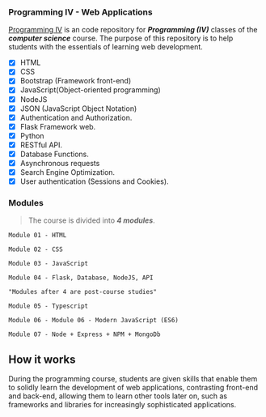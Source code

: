 

### Programming IV - Web Applications

[Programming IV]() is an code repository for ***Programming (IV)*** classes of the ***computer science*** course. The purpose of this repository is to help students with the essentials of learning web development.

- [x] HTML
- [x] CSS
- [x] Bootstrap (Framework front-end)
- [x] JavaScript(Object-oriented programming) 
- [x] NodeJS 
- [x] JSON (JavaScript Object Notation)
- [x] Authentication and Authorization. 
- [x] Flask Framework web. 
- [x] Python 
- [x] RESTful API.
- [x] Database Functions. 
- [x] Asynchronous requests 
- [x] Search Engine Optimization. 
- [x] User authentication (Sessions and Cookies).

### Modules
> The course is divided into ***4 modules***.
```
Module 01 - HTML

Module 02 - CSS

Module 03 - JavaScript

Module 04 - Flask, Database, NodeJS, API

"Modules after 4 are post-course studies"

Module 05 - Typescript

Module 06 - Module 06 - Modern JavaScript (ES6)

Module 07 - Node + Express + NPM + MongoDb
```

## How it works

During the programming course, students are given skills that enable them to solidly learn the development of web applications, contrasting front-end and back-end, allowing them to learn other tools later on, such as frameworks and libraries for increasingly sophisticated applications.

